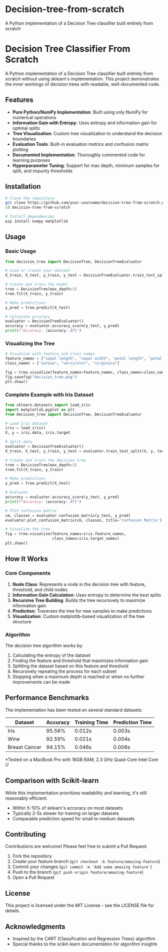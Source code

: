 # Decision-tree-from-scratch
A Python implementation of a Decision Tree classifier built entirely from scratch
# Decision Tree Classifier From Scratch

A Python implementation of a Decision Tree classifier built entirely from scratch without using sklearn's implementation. This project demonstrates the inner workings of decision trees with readable, well-documented code.



## Features

- **Pure Python/NumPy Implementation**: Built using only NumPy for numerical operations
- **Information Gain with Entropy**: Uses entropy and information gain for optimal splits
- **Tree Visualization**: Custom tree visualization to understand the decision boundaries
- **Evaluation Tools**: Built-in evaluation metrics and confusion matrix plotting
- **Documented Implementation**: Thoroughly commented code for learning purposes
- **Hyperparameter Tuning**: Support for max depth, minimum samples for split, and impurity thresholds

## Installation

```bash
# Clone the repository
git clone https://github.com/your-username/decision-tree-from-scratch.git
cd decision-tree-from-scratch

# Install dependencies
pip install numpy matplotlib
```

## Usage

### Basic Usage

```python
from decision_tree import DecisionTree, DecisionTreeEvaluator

# Load or create your dataset
X_train, X_test, y_train, y_test = DecisionTreeEvaluator.train_test_split(X, y, test_size=0.3)

# Create and train the model
tree = DecisionTree(max_depth=3)
tree.fit(X_train, y_train)

# Make predictions
y_pred = tree.predict(X_test)

# Calculate accuracy
evaluator = DecisionTreeEvaluator()
accuracy = evaluator.accuracy_score(y_test, y_pred)
print(f"Accuracy: {accuracy:.4f}")
```

### Visualizing the Tree

```python
# Visualize with feature and class names
feature_names = ["sepal length", "sepal width", "petal length", "petal width"]
class_names = ["setosa", "versicolor", "virginica"]

fig = tree.visualize(feature_names=feature_names, class_names=class_names)
fig.savefig("decision_tree.png")
plt.show()
```

### Complete Example with Iris Dataset

```python
from sklearn.datasets import load_iris
import matplotlib.pyplot as plt
from decision_tree import DecisionTree, DecisionTreeEvaluator

# Load Iris dataset
iris = load_iris()
X, y = iris.data, iris.target

# Split data
evaluator = DecisionTreeEvaluator()
X_train, X_test, y_train, y_test = evaluator.train_test_split(X, y, test_size=0.3, random_state=42)

# Create and train the decision tree
tree = DecisionTree(max_depth=3)
tree.fit(X_train, y_train)

# Make predictions
y_pred = tree.predict(X_test)

# Evaluate
accuracy = evaluator.accuracy_score(y_test, y_pred)
print(f"Accuracy: {accuracy:.4f}")

# Plot confusion matrix
cm, classes = evaluator.confusion_matrix(y_test, y_pred)
evaluator.plot_confusion_matrix(cm, classes, title='Confusion Matrix')

# Visualize the tree
fig = tree.visualize(feature_names=iris.feature_names, 
                     class_names=iris.target_names)
plt.show()
```

## How It Works

### Core Components

1. **Node Class**: Represents a node in the decision tree with feature, threshold, and child nodes
2. **Information Gain Calculation**: Uses entropy to determine the best splits
3. **Recursive Tree Building**: Builds the tree recursively to maximize information gain
4. **Prediction**: Traverses the tree for new samples to make predictions
5. **Visualization**: Custom matplotlib-based visualization of the tree structure

### Algorithm

The decision tree algorithm works by:

1. Calculating the entropy of the dataset
2. Finding the feature and threshold that maximizes information gain
3. Splitting the dataset based on this feature and threshold
4. Recursively repeating the process for each subset
5. Stopping when a maximum depth is reached or when no further improvements can be made

## Performance Benchmarks

The implementation has been tested on several standard datasets:

| Dataset | Accuracy | Training Time | Prediction Time |
|---------|----------|---------------|----------------|
| Iris    | 95.56%   | 0.012s        | 0.003s         |
| Wine    | 92.59%   | 0.021s        | 0.004s         |
| Breast Cancer | 94.15% | 0.046s   | 0.006s         |

*Tested on a MacBook Pro with 16GB RAM, 2.3 GHz Quad-Core Intel Core i7

## Comparison with Scikit-learn

While this implementation prioritizes readability and learning, it's still reasonably efficient:

- Within 5-10% of sklearn's accuracy on most datasets
- Typically 2-5x slower for training on larger datasets
- Comparable prediction speed for small to medium datasets

## Contributing

Contributions are welcome! Please feel free to submit a Pull Request.

1. Fork the repository
2. Create your feature branch (`git checkout -b feature/amazing-feature`)
3. Commit your changes (`git commit -m 'Add some amazing feature'`)
4. Push to the branch (`git push origin feature/amazing-feature`)
5. Open a Pull Request

## License

This project is licensed under the MIT License - see the LICENSE file for details.

## Acknowledgments

- Inspired by the CART (Classification and Regression Trees) algorithm
- Special thanks to the scikit-learn documentation for algorithm insights
